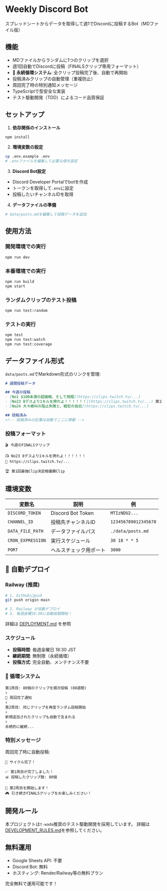 # Weekly Discord Bot

スプレッドシートからデータを取得して週1でDiscordに投稿するBot（MDファイル版）

## 機能

- MDファイルからランダムに1つのクリップを選択
- 週1回自動でDiscordに投稿（FINALSクリップ専用フォーマット）
- **🔄 永続循環システム**: 全クリップ投稿完了後、自動で再開始
- 投稿済みクリップの自動管理（重複防止）
- 周回完了時の特別通知メッセージ
- TypeScriptで型安全な実装
- テスト駆動開発（TDD）によるコード品質保証

## セットアップ

1. **依存関係のインストール**
```bash
npm install
```

2. **環境変数の設定**
```bash
cp .env.example .env
# .envファイルを編集して必要な値を設定
```

3. **Discord Bot設定**
- Discord Developer Portalでbotを作成
- トークンを取得して`.env`に設定
- 投稿したいチャンネルIDを取得

4. **データファイルの準備**
```bash
# data/posts.mdを編集して投稿データを追加
```

## 使用方法

### 開発環境での実行
```bash
npm run dev
```

### 本番環境での実行
```bash
npm run build
npm start
```

### ランダムクリップのテスト投稿
```bash
npm run test:random
```

### テストの実行
```bash
npm test
npm run test:watch
npm run test:coverage
```

## データファイル形式

`data/posts.md`でMarkdown形式のリンクを管理:

```markdown
# 週間投稿データ

## 今週の投稿
- [No1 $100未満の超接戦、そして飛翔](https://clips.twitch.tv/...)
- [No23 8デスより1キルを誇れよ！！！！！！](https://clips.twitch.tv/...) 第1回最強Clip決定戦優勝Clip
- [No24 大々絶叫の阻止失敗と、戦犯の自白](https://clips.twitch.tv/...)

## 投稿済み
<!-- 投稿済みの記事は自動でここに移動 -->
```

### 投稿フォーマット
```
🎬 今週のFINALSクリップ

📺 No23 8デスより1キルを誇れよ！！！！！！
🔗 https://clips.twitch.tv/...

🏆 第1回最強Clip決定戦優勝Clip
```

## 環境変数

| 変数名 | 説明 | 例 |
|--------|------|-----|
| `DISCORD_TOKEN` | Discord Bot Token | `MTIzNDU2...` |
| `CHANNEL_ID` | 投稿先チャンネルID | `123456789012345678` |
| `DATA_FILE_PATH` | データファイルパス | `./data/posts.md` |
| `CRON_EXPRESSION` | 実行スケジュール | `30 18 * * 5` |
| `PORT` | ヘルスチェック用ポート | `3000` |

## 🚀 自動デプロイ

### Railway (推奨)
```bash
# 1. GitHubにpush
git push origin main

# 2. Railway が自動デプロイ
# 3. 毎週金曜18:30に自動投稿開始！
```

詳細は [DEPLOYMENT.md](./DEPLOYMENT.md) を参照

### スケジュール
- **投稿時間**: 毎週金曜日 18:30 JST  
- **継続期間**: 無制限（永続循環）
- **投稿方式**: 完全自動、メンテナンス不要

### 🔄 循環システム
```
第1周目: 80個のクリップを順次投稿 (80週間)
↓
🎉 周回完了通知
↓  
第2周目: 同じクリップを再度ランダム投稿開始
↓
新規追加されたクリップも自動で含まれる
↓
永続的に継続...
```

### 特別メッセージ
周回完了時に自動投稿:
```
🎉 サイクル完了！

✅ 第1周目が完了しました！
📊 投稿したクリップ数: 80個

🔄 第2周目を開始します！
🎮 引き続きFINALSクリップをお楽しみください！
```

## 開発ルール

本プロジェクトは`t-wada`推奨のテスト駆動開発を採用しています。
詳細は[DEVELOPMENT_RULES.md](./DEVELOPMENT_RULES.md)を参照してください。

## 無料運用

- Google Sheets API: 不要
- Discord Bot: 無料
- ホスティング: Render/Railway等の無料プラン

完全無料で運用可能です！